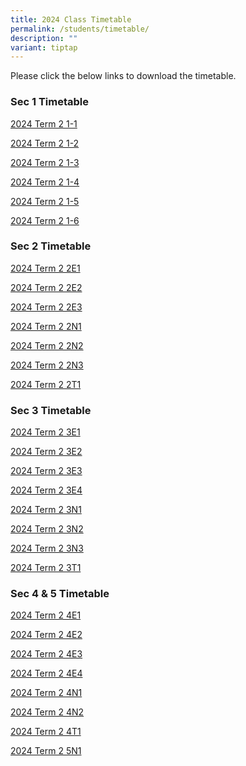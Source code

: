 ```yaml
---
title: 2024 Class Timetable
permalink: /students/timetable/
description: ""
variant: tiptap
---
```

<p>Please click the below links to download the timetable.</p>
<h3>Sec 1 Timetable</h3>
<p><a href="/files/School timetable/Term Two/2024_TERM2_CLASS_Timetable_11MAR_1_1.pdf" rel="noopener noreferrer nofollow" target="_blank">2024 Term 2 1-1</a>
</p>
<p><a href="/files/School timetable/Term Two/2024_TERM2_CLASS_Timetable_11MAR_1_2.pdf" rel="noopener noreferrer nofollow" target="_blank">2024 Term 2 1-2</a>
</p>
<p><a href="/files/School timetable/Term Two/2024_TERM2_CLASS_Timetable_11MAR_1_3.pdf" rel="noopener noreferrer nofollow" target="_blank">2024 Term 2 1-3</a>
</p>
<p><a href="/files/School timetable/Term Two/2024_TERM2_CLASS_Timetable_11MAR_1_4.pdf" rel="noopener noreferrer nofollow" target="_blank">2024 Term 2 1-4</a>
</p>
<p><a href="/files/School timetable/Term Two/2024_TERM2_CLASS_Timetable_11MAR_1_5.pdf" rel="noopener noreferrer nofollow" target="_blank">2024 Term 2 1-5</a>
</p>
<p><a href="/files/School timetable/Term Two/2024_TERM2_CLASS_Timetable_11MAR_1_6.pdf" rel="noopener noreferrer nofollow" target="_blank">2024 Term 2 1-6</a>
</p>
<h3>Sec 2 Timetable</h3>
<p><a href="/files/School timetable/Term Two/2024_TERM2_CLASS_Timetable_11MAR_2E1.pdf" rel="noopener noreferrer nofollow" target="_blank">2024 Term 2 2E1</a>
</p>
<p><a href="/files/School timetable/Term Two/2024_TERM2_CLASS_Timetable_11MAR_2E2.pdf" rel="noopener noreferrer nofollow" target="_blank">2024 Term 2 2E2</a>
</p>
<p><a href="/files/School timetable/Term Two/2024_TERM2_CLASS_Timetable_11MAR_2E3.pdf" rel="noopener noreferrer nofollow" target="_blank">2024 Term 2 2E3</a>
</p>
<p><a href="/files/School timetable/Term Two/2024_TERM2_CLASS_Timetable_11MAR_2N1.pdf" rel="noopener noreferrer nofollow" target="_blank">2024 Term 2 2N1</a>
</p>
<p><a href="/files/School timetable/Term Two/2024_TERM2_CLASS_Timetable_11MAR_2N2.pdf" rel="noopener noreferrer nofollow" target="_blank">2024 Term 2 2N2</a>
</p>
<p><a href="/files/School timetable/Term Two/2024_TERM2_CLASS_Timetable_11MAR_2N3.pdf" rel="noopener noreferrer nofollow" target="_blank">2024 Term 2 2N3</a>
</p>
<p><a href="/files/School timetable/Term Two/2024_TERM2_CLASS_Timetable_11MAR_2T1.pdf" rel="noopener noreferrer nofollow" target="_blank">2024 Term 2 2T1</a>
</p>
<h3>Sec 3 Timetable</h3>
<p><a href="/files/School timetable/Term Two/2024_TERM2_CLASS_Timetable_11MAR_3E1.pdf" rel="noopener noreferrer nofollow" target="_blank">2024 Term 2 3E1</a>
</p>
<p><a href="/files/School timetable/Term Two/2024_TERM2_CLASS_Timetable_11MAR_3E2.pdf" rel="noopener noreferrer nofollow" target="_blank">2024 Term 2 3E2</a>
</p>
<p><a href="/files/School timetable/Term Two/2024_TERM2_CLASS_Timetable_11MAR_3E3.pdf" rel="noopener noreferrer nofollow" target="_blank">2024 Term 2 3E3</a>
</p>
<p><a href="/files/School timetable/Term Two/2024_TERM2_CLASS_Timetable_11MAR_3E4.pdf" rel="noopener noreferrer nofollow" target="_blank">2024 Term 2 3E4</a>
</p>
<p><a href="/files/School timetable/Term Two/2024_TERM2_CLASS_Timetable_11MAR_3N1.pdf" rel="noopener noreferrer nofollow" target="_blank">2024 Term 2 3N1</a>
</p>
<p><a href="/files/School timetable/Term Two/2024_TERM2_CLASS_Timetable_11MAR_3N2.pdf" rel="noopener noreferrer nofollow" target="_blank">2024 Term 2 3N2</a>
</p>
<p><a href="/files/School timetable/Term Two/2024_TERM2_CLASS_Timetable_11MAR_3N3.pdf" rel="noopener noreferrer nofollow" target="_blank">2024 Term 2 3N3</a>
</p>
<p><a href="/files/School timetable/Term Two/2024_TERM2_CLASS_Timetable_11MAR_3T1.pdf" rel="noopener noreferrer nofollow" target="_blank">2024 Term 2 3T1</a>
</p>
<h3>Sec 4 &amp; 5 Timetable</h3>
<p><a href="/files/School timetable/Term Two/2024_TERM2_CLASS_Timetable_11MAR_4E1.pdf" rel="noopener noreferrer nofollow" target="_blank">2024 Term 2 4E1</a>
</p>
<p><a href="/files/School timetable/Term Two/2024_TERM2_CLASS_Timetable_11MAR_4E2.pdf" rel="noopener noreferrer nofollow" target="_blank">2024 Term 2 4E2</a>
</p>
<p><a href="/files/School timetable/Term Two/2024_TERM2_CLASS_Timetable_11MAR_4E3.pdf" rel="noopener noreferrer nofollow" target="_blank">2024 Term 2 4E3</a>
</p>
<p><a href="/files/School timetable/Term Two/2024_TERM2_CLASS_Timetable_11MAR_4E4.pdf" rel="noopener noreferrer nofollow" target="_blank">2024 Term 2 4E4</a>
</p>
<p><a href="/files/School timetable/Term Two/2024_TERM2_CLASS_Timetable_11MAR_4N1.pdf" rel="noopener noreferrer nofollow" target="_blank">2024 Term 2 4N1</a>
</p>
<p><a href="/files/School timetable/Term Two/2024_TERM2_CLASS_Timetable_11MAR_4N2.pdf" rel="noopener noreferrer nofollow" target="_blank">2024 Term 2 4N2</a>
</p>
<p><a href="/files/School timetable/Term Two/2024_TERM2_CLASS_Timetable_11MAR_4T1.pdf" rel="noopener noreferrer nofollow" target="_blank">2024 Term 2 4T1</a>
</p>
<p><a href="/files/School timetable/Term Two/2024_TERM2_CLASS_Timetable_11MAR_5N1.pdf" rel="noopener noreferrer nofollow" target="_blank">2024 Term 2 5N1</a>
</p>
<p></p>
<p></p>
<p></p>
